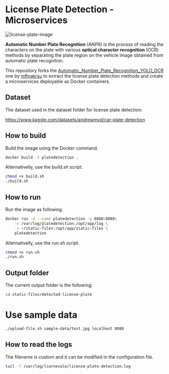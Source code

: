 # License Plate Detection - Microservices

![license-plate-image](docs/license-plate.jpg)

**Automatic Number Plate Recognition** (ANPR) is the process of reading the characters on the plate with various **optical character recognition** (OCR) methods by separating the plate region on the vehicle image obtained from automatic plate recognition.

This repository forks the [Automatic_Number_Plate_Recognition_YOLO_OCR
](https://github.com/mftnakrsu/Automatic_Number_Plate_Recognition_YOLO_OCR) one by [mftnakrsu](https://github.com/mftnakrsu) to extract the license plate detection methods and create a microservices deployable as Docker containers.

## Dataset

The dataset used in the dataset folder for license plate detection:

https://www.kaggle.com/datasets/andrewmvd/car-plate-detection

## How to build

Build the image using the Docker command.

```bash
docker build -t platedetection .
```

Alternativelly, use the _build.sh_ script.

```bash
chmod +x build.sh
./build.sh
```

## How to run

Run the image as following.

```bash
docker run -d --name platedetection -p 8080:8080\
    -v /var/log/platedetection:/opt/app/log \
    -v ~/static-files:/opt/app/static-files \
    platedetection
```

Alternativelly, use the _run.sh_ script.

```bash
chmod +x run.sh
./run.sh
```

## Output folder

The current output folder is the following:

```bash
cd static-files/detected-license-plate
```

# Use sample data

```bash
./upload-file.sh sample-data/test.jpg localhost 8080
```

## How to read the logs

The filename is custom and it can be modified in the configuration file.

```bash
tail -f /var/log/lcarnevale/license-plate-detection.log
```
